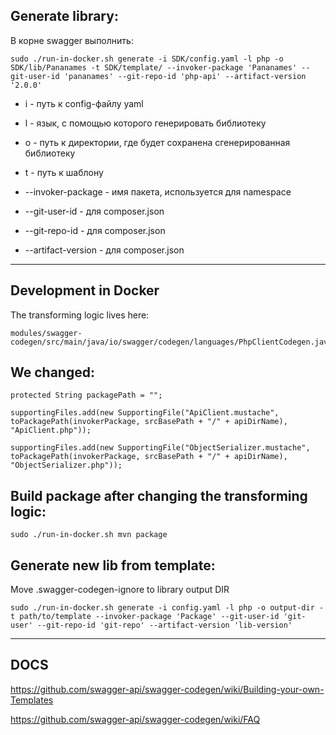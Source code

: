 Generate library:
-----------------------------------

В корне swagger выполнить:

```
sudo ./run-in-docker.sh generate -i SDK/config.yaml -l php -o SDK/lib/Pananames -t SDK/template/ --invoker-package 'Pananames' --git-user-id 'pananames' --git-repo-id 'php-api' --artifact-version '2.0.0'
```
- i - путь к config-файлу yaml
- l - язык, с помощью которого генерировать библиотеку
- o - путь к директории, где будет сохранена сгенерированная библиотеку
- t - путь к шаблону
- --invoker-package - имя пакета, используется для namespace

- --git-user-id - для composer.json
- --git-repo-id - для composer.json
- --artifact-version - для composer.json

-----------------------
Development in Docker
-----------------------

The transforming logic lives here:
```
modules/swagger-codegen/src/main/java/io/swagger/codegen/languages/PhpClientCodegen.java
```

We changed:
-----------------------------------
```
protected String packagePath = "";

supportingFiles.add(new SupportingFile("ApiClient.mustache", toPackagePath(invokerPackage, srcBasePath + "/" + apiDirName), "ApiClient.php"));

supportingFiles.add(new SupportingFile("ObjectSerializer.mustache", toPackagePath(invokerPackage, srcBasePath + "/" + apiDirName), "ObjectSerializer.php"));

```

Build package after changing the transforming logic:
-----------------------------------
```
sudo ./run-in-docker.sh mvn package
```

Generate new lib from template:
-----------------------------------
Move .swagger-codegen-ignore to library output DIR

```
sudo ./run-in-docker.sh generate -i config.yaml -l php -o output-dir -t path/to/template --invoker-package 'Package' --git-user-id 'git-user' --git-repo-id 'git-repo' --artifact-version 'lib-version'
```

-----------------------------------
DOCS
-----------------------------------
https://github.com/swagger-api/swagger-codegen/wiki/Building-your-own-Templates

https://github.com/swagger-api/swagger-codegen/wiki/FAQ
